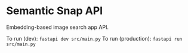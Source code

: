 # Semantic Snap API

Embedding-based image search app API.

To run (dev): `fastapi dev src/main.py`
To run (production): `fastapi run src/main.py`
